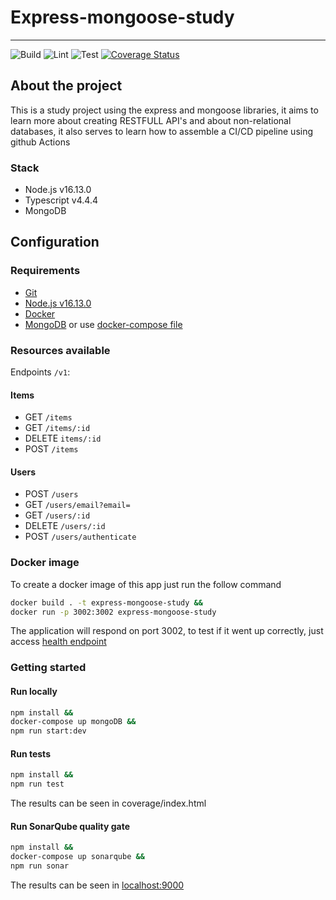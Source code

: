 # Express-mongoose-study

---

![Build](https://github.com/Poggioli/express-mongoose-study/actions/workflows/build.yml/badge.svg)
![Lint](https://github.com/Poggioli/express-mongoose-study/actions/workflows/lint.yml/badge.svg)
![Test](https://github.com/Poggioli/express-mongoose-study/actions/workflows/test.yml/badge.svg)
[![Coverage Status](https://coveralls.io/repos/github/Poggioli/express-mongoose-study/badge.svg?branch=main)](https://coveralls.io/github/Poggioli/express-mongoose-study?branch=main)

## About the project

This is a study project using the express and mongoose libraries, it aims to learn more about creating RESTFULL API's and about non-relational databases, it also serves to learn how to assemble a CI/CD pipeline using github Actions

### Stack

- Node.js v16.13.0
- Typescript v4.4.4
- MongoDB

## Configuration

### Requirements

- [Git](https://git-scm.com/downloads)
- [Node.js v16.13.0](https://nodejs.org/download/release/v16.13.0/)
- [Docker](https://www.docker.com/get-started)
- [MongoDB](https://www.mongodb.com/try/download/community) or use [docker-compose file](https://github.com/Poggioli/express-mongoose-study/blob/main/docker-compose.yml)

### Resources available

Endpoints `/v1`:

#### Items

- GET `/items`
- GET `/items/:id`
- DELETE `items/:id`
- POST `/items`

#### Users

- POST `/users`
- GET `/users/email?email=`
- GET `/users/:id`
- DELETE `/users/:id`
- POST `/users/authenticate`

### Docker image

To create a docker image of this app just run the follow command

```sh
docker build . -t express-mongoose-study &&
docker run -p 3002:3002 express-mongoose-study
```

The application will respond on port 3002, to test if it went up correctly, just access [health endpoint](http://localhost:3002/health)

### Getting started

#### Run locally

```sh
npm install &&
docker-compose up mongoDB &&
npm run start:dev
```

#### Run tests

```sh
npm install &&
npm run test
```

The results can be seen in coverage/index.html

#### Run SonarQube quality gate

```sh
npm install &&
docker-compose up sonarqube &&
npm run sonar
```

The results can be seen in [localhost:9000](http://localhost:9000)
